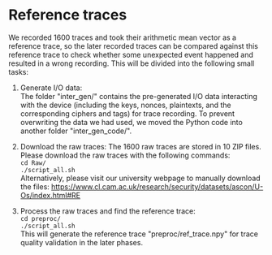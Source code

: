 # Reference traces

We recorded 1600 traces and took their arithmetic mean vector as a reference trace, so the later recorded traces can be compared against this reference trace to check whether some unexpected event happened and resulted in a wrong recording. This will be divided into the following small tasks:  

1.  Generate I/O data:  
    The folder "inter\_gen/" contains the pre-generated I/O data interacting with the device (including the keys, nonces, plaintexts, and the corresponding ciphers and tags) for trace recording. To prevent overwriting the data we had used, we moved the Python code into another folder "inter\_gen\_code/".

2.  Download the raw traces:
    The 1600 raw traces are stored in 10 ZIP files. Please download the raw traces with the following commands:  
    `cd Raw/`  
    `./script_all.sh`  
    Alternatively, please visit our university webpage to manually download the files:
    https://www.cl.cam.ac.uk/research/security/datasets/ascon/U-Os/index.html#RE

3.  Process the raw traces and find the reference trace:  
    `cd preproc/`  
    `./script_all.sh`  
    This will generate the reference trace "preproc/ref\_trace.npy" for trace quality validation in the later phases.
